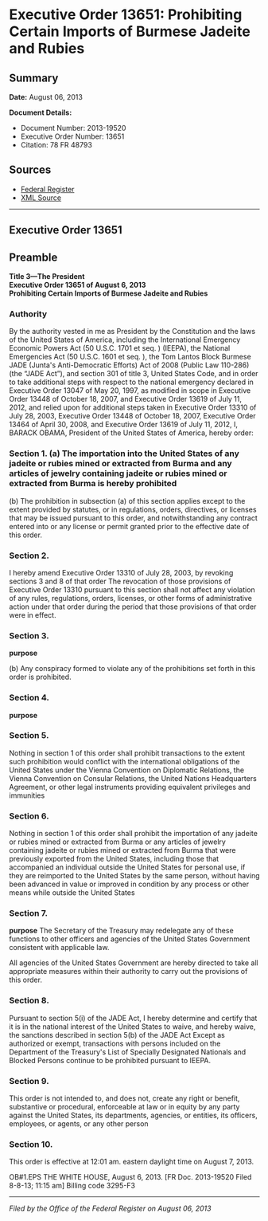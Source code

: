 # Executive Order 13651: Prohibiting Certain Imports of Burmese Jadeite and Rubies

## Summary

**Date:** August 06, 2013

**Document Details:**
- Document Number: 2013-19520
- Executive Order Number: 13651
- Citation: 78 FR 48793

## Sources
- [Federal Register](https://www.federalregister.gov/documents/2013/08/09/2013-19520/prohibiting-certain-imports-of-burmese-jadeite-and-rubies)
- [XML Source](https://www.federalregister.gov/documents/full_text/xml/2013/08/09/2013-19520.xml)

---

## Executive Order 13651

## Preamble

**Title 3—The President**  
**Executive Order 13651 of August 6, 2013**  
**Prohibiting Certain Imports of Burmese Jadeite and Rubies**

### Authority

By the authority vested in me as President by the Constitution and the laws of the United States of America, including the International Emergency Economic Powers Act (50 U.S.C. 1701 
et seq.
) (IEEPA), the National Emergencies Act (50 U.S.C. 1601 
et seq.
), the Tom Lantos Block Burmese JADE (Junta's Anti-Democratic Efforts) Act of 2008 (Public Law 110-286) (the “JADE Act”), and section 301 of title 3, United States Code, and in order to take additional steps with respect to the national emergency declared in Executive Order 13047 of May 20, 1997, as modified in scope in Executive Order 13448 of October 18, 2007, and Executive Order 13619 of July 11, 2012, and relied upon for additional steps taken in Executive Order 13310 of July 28, 2003, Executive Order 13448 of October 18, 2007, Executive Order 13464 of April 30, 2008, and Executive Order 13619 of July 11, 2012,
I, BARACK OBAMA, President of the United States of America, hereby order:
### Section 1. (a) The importation into the United States of any jadeite or rubies mined or extracted from Burma and any articles of jewelry containing jadeite or rubies mined or extracted from Burma is hereby prohibited

(b) The prohibition in subsection (a) of this section applies except to the extent provided by statutes, or in regulations, orders, directives, or licenses that may be issued pursuant to this order, and notwithstanding any contract entered into or any license or permit granted prior to the effective date of this order.
### Section 2.

I hereby amend Executive Order 13310 of July 28, 2003, by revoking sections 3 and 8 of that order The revocation of those provisions of Executive Order 13310 pursuant to this section shall not affect any violation of any rules, regulations, orders, licenses, or other forms of administrative action under that order during the period that those provisions of that order were in effect.
### Section 3.

**purpose**

(b) Any conspiracy formed to violate any of the prohibitions set forth in this order is prohibited.
### Section 4.

**purpose**

### Section 5.

Nothing in section 1 of this order shall prohibit transactions to the extent such prohibition would conflict with the international obligations of the United States under the Vienna Convention on Diplomatic Relations, the Vienna Convention on Consular Relations, the United Nations Headquarters Agreement, or other legal instruments providing equivalent privileges and immunities
### Section 6.

Nothing in section 1 of this order shall prohibit the importation of any jadeite or rubies mined or extracted from Burma or any articles of jewelry containing jadeite or rubies mined or extracted from Burma that were previously exported from the United States, including those that accompanied an individual outside the United States for personal use, if they are reimported to the United States by the same person, without having been advanced in value or improved in condition by any process or other means while outside the United States
### Section 7.

**purpose**
 The Secretary of the Treasury may redelegate any of these functions to other officers and agencies of the United States Government consistent with applicable law.

All agencies of the United States Government are hereby directed to take all appropriate measures within their authority to carry out the provisions of this order.
### Section 8.

Pursuant to section 5(i) of the JADE Act, I hereby determine and certify that it is in the national interest of the United States to waive, and hereby waive, the sanctions described in section 5(b) of the JADE Act Except as authorized or exempt, transactions with persons included on the Department of the Treasury's List of Specially Designated Nationals and Blocked Persons continue to be prohibited pursuant to IEEPA.
### Section 9.

This order is not intended to, and does not, create any right or benefit, substantive or procedural, enforceable at law or in equity by any party against the United States, its departments, agencies, or entities, its officers, employees, or agents, or any other person
### Section 10.

This order is effective at 12:01 am. eastern daylight time on August 7, 2013.

OB#1.EPS
THE WHITE HOUSE,
August 6, 2013.
[FR Doc. 2013-19520
Filed 8-8-13; 11:15 am]
Billing code 3295-F3

---

*Filed by the Office of the Federal Register on August 06, 2013*
